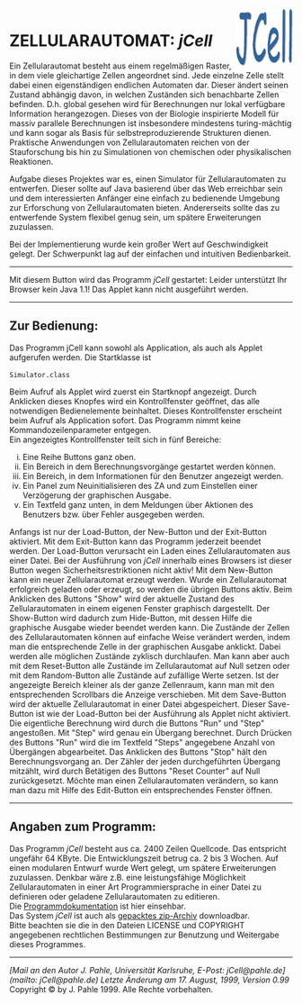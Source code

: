 <IMG ALIGN="RIGHT" ALT="Bild: jCell.gif" SRC="classes/jCell.gif" HEIGHT=100 WIDTH=100>

# ZELLULARAUTOMAT: *jCell*

Ein Zellularautomat besteht aus einem regelmäßigen Raster, in dem viele gleichartige Zellen angeordnet sind. Jede einzelne Zelle stellt dabei einen eigenständigen endlichen Automaten dar. Dieser ändert seinen Zustand abhängig davon, in welchen Zuständen sich benachbarte Zellen befinden. D.h. global gesehen wird für Berechnungen nur lokal verfügbare Information herangezogen. Dieses von der Biologie inspirierte Modell für massiv parallele Berechnungen ist insbesondere mindestens turing-mächtig und kann sogar als Basis für selbstreproduzierende Strukturen dienen. Praktische Anwendungen von Zellularautomaten reichen von der Stauforschung bis hin zu Simulationen von chemischen oder physikalischen Reaktionen.

Aufgabe dieses Projektes war es, einen Simulator für Zellularautomaten zu entwerfen. Dieser sollte auf Java basierend über das Web erreichbar sein und dem interessierten Anfänger eine einfach zu bedienende Umgebung zur Erforschung von Zellularautomaten bieten. Andererseits sollte das zu entwerfende System flexibel genug sein, um spätere Erweiterungen zuzulassen.

Bei der Implementierung wurde kein großer Wert auf Geschwindigkeit gelegt. Der Schwerpunkt lag auf der einfachen und intuitiven Bedienbarkeit.

***
Mit diesem Button wird das Programm *jCell* gestartet:
<APPLET  ALT="Applet: jCell.Simulator" CODEBASE="classes" CODE="jCell.Simulator.class" HEIGHT=30 WIDTH=250>
Leider unterstützt Ihr Browser kein Java 1.1! Das Applet kann nicht ausgeführt werden.
</APPLET>

***

## Zur Bedienung:

Das Programm jCell kann sowohl als Application, als auch als Applet aufgerufen werden. Die Startklasse ist

    Simulator.class

Beim Aufruf als Applet wird zuerst ein Startknopf angezeigt. Durch Anklicken dieses Knopfes wird ein Kontrollfenster geöffnet, das alle notwendigen Bedienelemente beinhaltet. Dieses Kontrollfenster erscheint beim Aufruf als Application sofort. Das Programm nimmt keine Kommandozeilenparameter entgegen.  
Ein angezeigtes Kontrollfenster teilt sich in fünf Bereiche:

<OL type=i>
<LI>Eine Reihe Buttons ganz oben.</LI>
<LI>Ein Bereich in dem Berechnungsvorgänge gestartet werden können.</LI>
<LI>Ein Bereich, in dem Informationen für den Benutzer angezeigt werden.</LI>
<LI>Ein Panel zum Neuinitialisieren des ZA und zum Einstellen einer Verzögerung der graphischen Ausgabe.</LI>
<LI>Ein Textfeld ganz unten, in dem Meldungen über Aktionen des Benutzers bzw. über Fehler ausgegeben werden.</LI>
</OL>

Anfangs ist nur der Load-Button, der New-Button und der Exit-Button aktiviert. Mit dem Exit-Button kann das Programm jederzeit beendet werden. Der Load-Button verursacht ein Laden eines Zellularautomaten aus einer Datei. Bei der Ausführung von *jCell* innerhalb eines Browsers ist dieser Button wegen Sicherheitsrestriktionen nicht aktiv! Mit dem New-Button kann ein neuer Zellularautomat erzeugt werden. Wurde ein Zellularautomat erfolgreich geladen oder erzeugt, so werden die übrigen Buttons aktiv. Beim Anklicken des Buttons "Show" wird der aktuelle Zustand des Zellularautomaten in einem eigenen Fenster graphisch dargestellt. Der Show-Button wird dadurch zum Hide-Button, mit dessen Hilfe die graphische Ausgabe wieder beendet werden kann. Die Zustände der Zellen des Zellularautomaten können auf einfache Weise verändert werden, indem man die entsprechende Zelle in der graphischen Ausgabe anklickt. Dabei werden alle möglichen Zustände  zyklisch durchlaufen. Man kann aber auch mit dem Reset-Button alle Zustände im Zellularautomat auf Null setzen oder mit dem Random-Button alle Zustände auf zufällige Werte setzen. Ist der angezeigte Bereich kleiner als der ganze Zellenraum, kann man mit den entsprechenden Scrollbars die Anzeige verschieben. Mit dem Save-Button wird der aktuelle Zellularautomat in einer Datei abgespeichert. Dieser Save-Button ist wie der Load-Button bei der Ausführung als Applet nicht aktiviert.  
Die eigentliche Berechnung wird durch die Buttons "Run" und "Step" angestoßen. Mit "Step" wird genau ein Übergang berechnet. Durch Drücken des Buttons "Run" wird die im Textfeld "Steps" angegebene Anzahl von Übergängen abgearbeitet. Das Anklicken des Buttons "Stop" hält den Berechnungsvorgang an. Der Zähler der jeden durchgeführten Übergang mitzählt, wird durch Betätigen des Buttons "Reset Counter" auf Null zurückgesetzt. Möchte man einen Zellularautomaten verändern, so kann man dazu mit Hilfe des Edit-Button ein entsprechendes Fenster öffnen.

***

## Angaben zum Programm:

Das Programm *jCell* besteht aus ca. 2400 Zeilen Quellcode. Das entspricht ungefähr 64 KByte. Die Entwicklungszeit betrug ca. 2 bis 3 Wochen. Auf einen modularen Entwurf wurde Wert gelegt, um spätere Erweiterungen zuzulassen. Denkbar wäre z.B. eine leistungsfähige Möglichkeit Zellularautomaten in einer Art Programmiersprache in einer Datei zu definieren oder geladene Zellularautomaten zu editieren.  
Die [Programmdokumentation](https://jpahle.github.io/jCell/doc/Package-jCell.html) ist hier einsehbar.  
Das System *jCell* ist auch als [gepacktes zip-Archiv](https://github.com/jpahle/jCell/archive/master.zip) downloadbar.  
Bitte beachten sie die in den Dateien LICENSE und COPYRIGHT angegebenen rechtlichen Bestimmungen zur Benutzung und Weitergabe dieses Programmes.

***

<ADDRESS>
[Mail an den Autor J. Pahle, Universität Karlsruhe, E-Post: jCell@pahle.de](mailto: jCell@pahle.de)  
Letzte Änderung am 17. August, 1999, Version 0.99
</ADDRESS>  
Copyright © by J. Pahle 1999. Alle Rechte vorbehalten.
